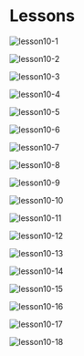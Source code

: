 # Lessons
![lesson10-1]()

![lesson10-2]()

![lesson10-3]()

![lesson10-4]()

![lesson10-5]()

![lesson10-6]()

![lesson10-7]()

![lesson10-8]()

![lesson10-9]()

![lesson10-10]()

![lesson10-11]()

![lesson10-12]()

![lesson10-13]()

![lesson10-14]()

![lesson10-15]()

![lesson10-16]()

![lesson10-17]()

![lesson10-18]()







